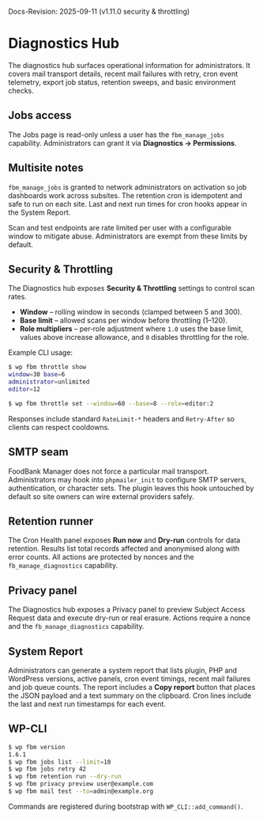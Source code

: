 Docs-Revision: 2025-09-11 (v1.11.0 security & throttling)
# Diagnostics Hub

The diagnostics hub surfaces operational information for administrators. It
covers mail transport details, recent mail failures with retry, cron event
telemetry, export job status, retention sweeps, and basic environment checks.

## Jobs access

The Jobs page is read-only unless a user has the `fbm_manage_jobs` capability.
Administrators can grant it via **Diagnostics → Permissions**.

## Multisite notes

`fbm_manage_jobs` is granted to network administrators on activation so job
dashboards work across subsites. The retention cron is idempotent and safe to
run on each site. Last and next run times for cron hooks appear in the System
Report.

Scan and test endpoints are rate limited per user with a configurable window
to mitigate abuse. Administrators are exempt from these limits by default.

## Security & Throttling

The Diagnostics hub exposes **Security & Throttling** settings to control scan
rates.

- **Window** – rolling window in seconds (clamped between 5 and 300).
- **Base limit** – allowed scans per window before throttling (1–120).
- **Role multipliers** – per‑role adjustment where `1.0` uses the base limit,
  values above increase allowance, and `0` disables throttling for the role.

Example CLI usage:

```bash
$ wp fbm throttle show
window=30 base=6
administrator=unlimited
editor=12

$ wp fbm throttle set --window=60 --base=8 --role=editor:2
```

Responses include standard `RateLimit-*` headers and `Retry-After` so clients
can respect cooldowns.

## SMTP seam

FoodBank Manager does not force a particular mail transport. Administrators may
hook into `phpmailer_init` to configure SMTP servers, authentication, or
character sets. The plugin leaves this hook untouched by default so site owners
can wire external providers safely.

## Retention runner

The Cron Health panel exposes **Run now** and **Dry-run** controls for data
retention. Results list total records affected and anonymised along with error
counts. All actions are protected by nonces and the `fb_manage_diagnostics`
capability.

## Privacy panel
The Diagnostics hub exposes a Privacy panel to preview Subject Access Request data and execute dry-run or real erasure. Actions require a nonce and the `fb_manage_diagnostics` capability.

## System Report

Administrators can generate a system report that lists plugin, PHP and WordPress
versions, active panels, cron event timings, recent mail failures and job queue
counts. The report includes a **Copy report** button that places the JSON
payload and a text summary on the clipboard. Cron lines include the last and
next run timestamps for each event.

## WP-CLI

```bash
$ wp fbm version
1.6.1
$ wp fbm jobs list --limit=10
$ wp fbm jobs retry 42
$ wp fbm retention run --dry-run
$ wp fbm privacy preview user@example.com
$ wp fbm mail test --to=admin@example.org
```

Commands are registered during bootstrap with `WP_CLI::add_command()`.
